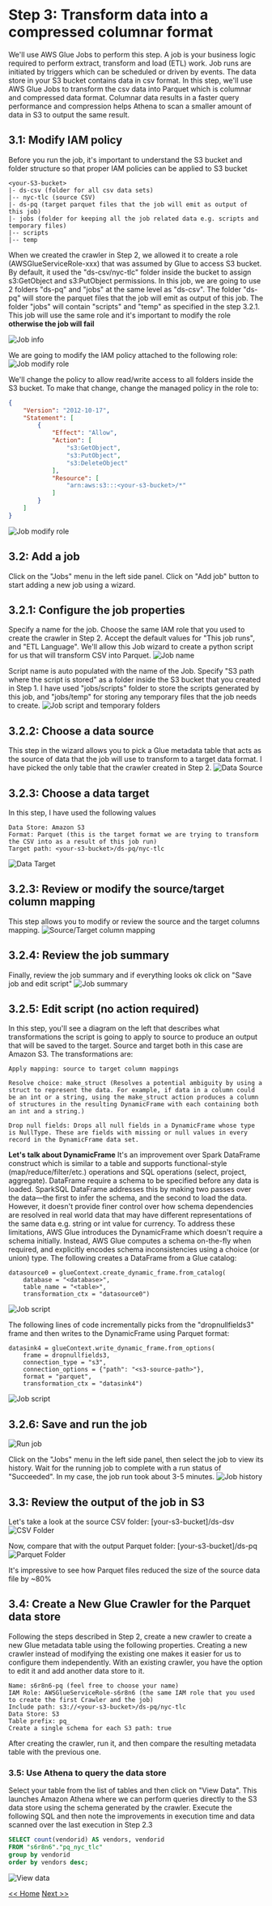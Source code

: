# Step 3: Transform data into a compressed columnar format
We'll use AWS Glue Jobs to perform this step. A job is your business logic required to perform extract, transform and load (ETL) work. Job runs are initiated by triggers which can be scheduled or driven by events. The data store in your S3 bucket contains data in csv format. In this step, we'll use AWS Glue Jobs to transform the csv data into Parquet which is columnar and compressed data format. Columnar data results in a faster query performance and compression helps Athena to scan a smaller amount of data in S3 to output the same result.

## 3.1: Modify IAM policy
Before you run the job, it's important to understand the S3 bucket and folder structure so that proper IAM policies can be applied to S3 bucket
```
<your-S3-bucket>
|- ds-csv (folder for all csv data sets)
|-- nyc-tlc (source CSV)
|- ds-pq (target parquet files that the job will emit as output of this job)
|- jobs (folder for keeping all the job related data e.g. scripts and temporary files)
|-- scripts
|-- temp
```
When we created the crawler in Step 2, we allowed it to create a role (AWSGlueServiceRole-xxx) that was assumed by Glue to access S3 bucket. By default, it used the "ds-csv/nyc-tlc" folder inside the bucket to assign s3:GetObject and s3:PutObject permissions. In this job, we are going to use 2 folders "ds-pq" and "jobs" at the same level as "ds-csv". The folder "ds-pq" will store the parquet files that the job will emit as output of this job. The folder "jobs" will contain "scripts" and "temp" as specified in the step 3.2.1. This job will use the same role and it's important to modify the role **otherwise the job will fail**

![Job info](screenshots/job-info.png)

We are going to modify the IAM policy attached to the following role:
![Job modify role](screenshots/job-modify-role.png)

We'll change the policy to allow read/write access to all folders inside the S3 bucket. To make that change, change the managed policy in the role to:
```JSON
{
    "Version": "2012-10-17",
    "Statement": [
        {
            "Effect": "Allow",
            "Action": [
                "s3:GetObject",
                "s3:PutObject",
                "s3:DeleteObject"
            ],
            "Resource": [
                "arn:aws:s3:::<your-s3-bucket>/*"
            ]
        }
    ]
}
```
![Job modify role](screenshots/job-modify-policy.png)


## 3.2: Add a job
Click on the "Jobs" menu in the left side panel. Click on "Add job" button to start adding a new job using a wizard.

## 3.2.1: Configure the job properties
Specify a name for the job. Choose the same IAM role that you used to create the crawler in Step 2. Accept the default values for "This job runs", and "ETL Language". We'll allow this Job wizard to create a python script for us that will transform CSV into Parquet. 
![Job name](screenshots/job-name.png)

Script name is auto populated with the name of the Job. Specify "S3 path where the script is stored" as a folder inside the S3 bucket that you created in Step 1. I have used "jobs/scripts" folder to store the scripts generated by this job, and "jobs/temp" for storing any temporary files that the job needs to create.
![Job script and temporary folders](screenshots/job-scripts.png)

## 3.2.2: Choose a data source
This step in the wizard allows you to pick a Glue metadata table that acts as the source of data that the job will use to transform to a target data format. I have picked the only table that the crawler created in Step 2.
![Data Source](screenshots/job-data-source.png)

## 3.2.3: Choose a data target
In this step, I have used the following values
```
Data Store: Amazon S3
Format: Parquet (this is the target format we are trying to transform the CSV into as a result of this job run)
Target path: <your-s3-bucket>/ds-pq/nyc-tlc
```
![Data Target](screenshots/job-data-target.png)

## 3.2.3: Review or modify the source/target column mapping
This step allows you to modify or review the source and the target columns mapping. 
![Source/Target column mapping](screenshots/job-column-mapping.png)

## 3.2.4: Review the job summary
Finally, review the job summary and if everything looks ok click on "Save job and edit script"
![Job summary](screenshots/job-summary.png)

## 3.2.5: Edit script (no action required)
In this step, you'll see a diagram on the left that describes what transformations the script is going to apply to source to produce an output that will be saved to the target. Source and target both in this case are Amazon S3. The transformations are:
```
Apply mapping: source to target column mappings
```
```
Resolve choice: make_struct (Resolves a potential ambiguity by using a struct to represent the data. For example, if data in a column could be an int or a string, using the make_struct action produces a column of structures in the resulting DynamicFrame with each containing both an int and a string.)
```
```
Drop null fields: Drops all null fields in a DynamicFrame whose type is NullType. These are fields with missing or null values in every record in the DynamicFrame data set.
```
**Let's talk about DynamicFrame** It's an improvement over Spark DataFrame construct which is similar to a table and supports functional-style (map/reduce/filter/etc.) operations and SQL operations (select, project, aggregate). DataFrame require a schema to be specified before any data is loaded. SparkSQL DataFrame addresses this by making two passes over the data—the first to infer the schema, and the second to load the data. However, it doesn't provide finer control over how schema dependencies are resolved in real world data that may have different representations of the same data e.g. string or int value for currency. To address these limitations, AWS Glue introduces the DynamicFrame which doesn't require a schema initially. Instead, AWS Glue computes a schema on-the-fly when required, and explicitly encodes schema inconsistencies using a choice (or union) type. The following creates a DataFrame from a Glue catalog:

```
datasource0 = glueContext.create_dynamic_frame.from_catalog(
    database = "<database>", 
    table_name = "<table>", 
    transformation_ctx = "datasource0")
```
![Job script](screenshots/job-script.png)

The following lines of code incrementally picks from the "dropnullfields3" frame and then writes to the DynamicFrame using Parquet format:
```
datasink4 = glueContext.write_dynamic_frame.from_options(
    frame = dropnullfields3, 
    connection_type = "s3", 
    connection_options = {"path": "<s3-source-path>"}, 
    format = "parquet", 
    transformation_ctx = "datasink4")
```
![Job script](screenshots/job-script-pq.png)

## 3.2.6: Save and run the job
![Run job](screenshots/job-run.png)

Click on the "Jobs" menu in the left side panel, then select the job to view its history. Wait for the running job to complete with a run status of "Succeeded". In my case, the job run took about 3-5 minutes.
![Job history](screenshots/job-history.png)

## 3.3: Review the output of the job in S3
Let's take a look at the source CSV folder: [your-s3-bucket]/ds-dsv
![CSV Folder](screenshots/job-csv-size.png)

Now, compare that with the output Parquet folder: [your-s3-bucket]/ds-pq
![Parquet Folder](screenshots/job-pq-size.png)

It's impressive to see how Parquet files reduced the size of the source data file by ~80% 

## 3.4: Create a New Glue Crawler for the Parquet data store
Following the steps described in Step 2, create a new crawler to create a new Glue metadata table using the following properties. Creating a new crawler instead of modifying the existing one makes it easier for us to configure them independently. With an existing crawler, you have the option to edit it and add another data store to it.
```
Name: s6r8n6-pq (feel free to choose your name)
IAM Role: AWSGlueServiceRole-s6r8n6 (the same IAM role that you used to create the first Crawler and the job)
Include path: s3://<your-s3-bucket>/ds-pq/nyc-tlc
Data Store: S3
Table prefix: pq_
Create a single schema for each S3 path: true
```
After creating the crawler, run it, and then compare the resulting metadata table with the previous one.

### 3.5: Use Athena to query the data store
Select your table from the list of tables and then click on "View Data". This launches Amazon Athena where we can perform queries directly to the S3 data store using the schema generated by the crawler. Execute the following SQL and then note the improvements in execution time and data scanned over the last execution in Step 2.3
```SQL
SELECT count(vendorid) AS vendors, vendorid
FROM "s6r8n6"."pq_nyc_tlc"
group by vendorid
order by vendors desc;
```
![View data](screenshots/view-data-pq.png)


[<< Home](README.md) [Next >>](step-four.md)